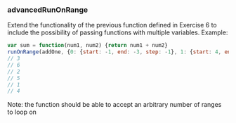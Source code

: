 ### advancedRunOnRange

Extend the functionality of the previous function defined in Exercise 6 to include the possibility of passing functions with multiple variables.
Example:

```jsx
var sum = function(num1, num2) {return num1 + num2}
runOnRange(addOne, {0: {start: -1, end: -3, step: -1}, 1: {start: 4, end: 8, step: 3}})
// 3
// 6
// 2
// 5
// 1
// 4
```

Note: the function should be able to accept an arbitrary number of ranges to loop on